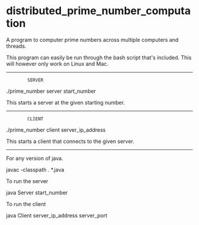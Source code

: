 distributed_prime_number_computation
====================================

A program to computer prime numbers across multiple computers and threads. 



This program can easily be run through the bash script that's included. This will however only work on Linux and Mac.

----------------------------------
            SERVER

  ./prime_number server start_number
  
This starts a server at the given starting number.

-----------------------------------
            CLIENT
            
  ./prime_number client server_ip_address

This starts a client that connects to the given server.


------------------------------------------------------------------------------

For any version of java.

  javac -classpath . *.java
  
To run the server

  java Server start_number
  
To run the client

  java Client server_ip_address server_port
